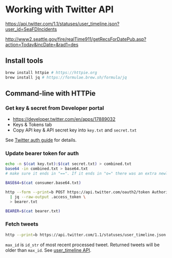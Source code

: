# Working with Twitter API

https://api.twitter.com/1.1/statuses/user_timeline.json?user_id=SeaFDIncidents

http://www2.seattle.gov/fire/realTime911/getRecsForDatePub.asp?action=Today&incDate=&rad1=des

## Install tools

```sh
brew install httpie # https://httpie.org
brew install jq # https://formulae.brew.sh/formula/jq
```

## Command-line with HTTPie

### Get key & secret from Developer portal

- https://developer.twitter.com/en/apps/17889032
- Keys & Tokens tab
- Copy API key & API secret key into `key.txt` and `secret.txt`

See [Twitter auth guide](https://developer.twitter.com/en/docs/basics/authentication/oauth-2-0/application-only) for details.

### Update bearer token for auth

```sh
echo -n $(cat key.txt):$(cat secret.txt) > combined.txt
base64 -in combined.txt > base64.txt
# make sure it ends in "==". If it ends in "o=" there was an extra newline in combined.txt

BASE64=$(cat consumer.base64.txt)

http --form --print=b POST https://api.twitter.com/oauth2/token Authorization:"Basic $BASE64" Content-Type:"application/x-www-form-urlencoded;charset=UTF-8" grant_type=client_credentials | jq --raw-output .access_token > ./twitterAPI/bearer.txt \
  | jq --raw-output .access_token \
  > bearer.txt

BEARER=$(cat bearer.txt)
```

### Fetch tweets

```sh
http --print=b https://api.twitter.com/1.1/statuses/user_timeline.json Authorization:"Bearer $BEARER" screen_name==SeaFDIncidents exclude_replies==true trim_user==true count==2 max_id==
```

`max_id` is `id_str` of most recent processed tweet. Returned tweets will be older than `max_id`. See [user_timeline API](https://developer.twitter.com/en/docs/tweets/timelines/api-reference/get-statuses-user_timeline).
